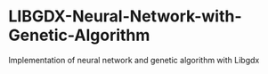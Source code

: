 # LIBGDX-Neural-Network-with-Genetic-Algorithm
Implementation of neural network and genetic algorithm with Libgdx
